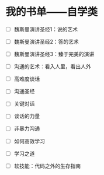# 我的书单——自学类

- [ ] 魏斯曼演讲圣经1：说的艺术
- [ ] 魏斯曼演讲圣经2：答的艺术
- [ ] 魏斯曼演讲圣经3：臻于完美的演讲
- [ ] 沟通的艺术：看入人里，看出人外
- [ ] 高难度谈话
- [ ] 沟通圣经
- [ ] 关键对话
- [ ] 谈话的力量
- [ ] 非暴力沟通
- [ ] 如何高效学习
- [ ] 学习之道
- [ ] 软技能：代码之外的生存指南

